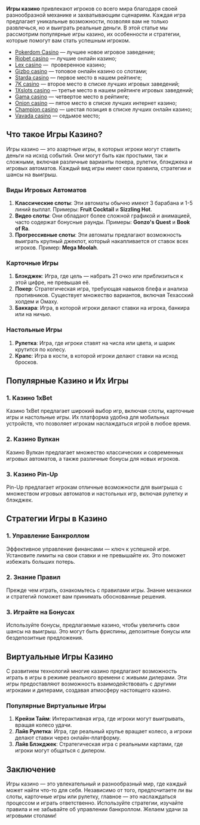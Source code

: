 **Игры казино** привлекают игроков со всего мира благодаря своей разнообразной механике и захватывающим сценариям. Каждая игра предлагает уникальные возможности, позволяя вам не только развлечься, но и выиграть реальные деньги. В этой статье мы рассмотрим популярные игры казино, их особенности и стратегии, которые помогут вам стать успешным игроком.

* [Pokerdom Casino](https://brandplay.link/FwVc4f) — лучшее новое игровое заведение;
* [Riobet casino](https://brandplay.link/TnjsxFvH) — лучшие онлайн казино;
* [Lex casino](https://brandplay.link/VMqNXPFs) —  проверенное казино;
* [Gizbo casino](https://brandplay.link/rvzLrVLp) — топовое онлайн казино со слотами;
* [Starda casino](https://brandplay.link/HDcDrxLk) — первое место в нашем рейтинге;
* [7K casino](https://brandplay.link/dd46bNgD) — второе место в списке лучших игровых заведений;
* [1Xslots casino](https://brandplay.link/J2ZbqMPZ) — третье место в нашем рейтинге игровых заведений;
* [Gama casino](https://brandplay.link/RD52jZbL) — четвертое место в рейтинге;
* [Onion casino](https://brandplay.link/8LcS6Djb) — пятое место в списке лучших интернет казино;
* [Champion casino](https://temon-gter.cfd/go/9n8?p56190p303844p3509t17502) — шестая позиция в списке лучших онлайн казино;
* [Vavada casino](https://vavadapartner.pro/?promo=75590753-cc8b-4c4a-8d71-99b7a2293439-jud\&target=register) — седьмое место;



## Что такое Игры Казино?

Игры казино — это азартные игры, в которых игроки могут ставить деньги на исход событий. Они могут быть как простыми, так и сложными, включая различные варианты покера, рулетки, блэкджека и игровых автоматов. Каждый вид игры имеет свои правила, стратегии и шансы на выигрыш.

### Виды Игровых Автоматов

1. **Классические слоты**: Эти автоматы обычно имеют 3 барабана и 1-5 линий выплат. Примеры: **Fruit Cocktail** и **Sizzling Hot**.
2. **Видео слоты**: Они обладают более сложной графикой и анимацией, часто содержат бонусные раунды. Примеры: **Gonzo's Quest** и **Book of Ra**.
3. **Прогрессивные слоты**: Эти автоматы предлагают возможность выиграть крупный джекпот, который накапливается от ставок всех игроков. Пример: **Mega Moolah**.

### Карточные Игры

1. **Блэкджек**: Игра, где цель — набрать 21 очко или приблизиться к этой цифре, не превышая её.
2. **Покер**: Стратегическая игра, требующая навыков блефа и анализа противников. Существует множество вариантов, включая Техасский холдем и Омаху.
3. **Баккара**: Игра, в которой игроки делают ставки на игрока, банкира или на ничью.

### Настольные Игры

1. **Рулетка**: Игра, где игроки ставят на числа или цвета, и шарик крутится по колесу.
2. **Крапс**: Игра в кости, в которой игроки делают ставки на исход бросков.

## Популярные Казино и Их Игры

### 1. **Казино 1xBet**

Казино 1xBet предлагает широкий выбор игр, включая слоты, карточные игры и настольные игры. Их платформа удобна для мобильных устройств, что позволяет игрокам наслаждаться игрой в любое время.

### 2. **Казино Вулкан**

Казино Вулкан предлагает множество классических и современных игровых автоматов, а также различные бонусы для новых игроков.

### 3. **Казино Pin-Up**

Pin-Up предлагает игрокам отличные возможности для выигрыша с множеством игровых автоматов и настольных игр, включая рулетку и блэкджек.

## Стратегии Игры в Казино

### 1. Управление Банкроллом

Эффективное управление финансами — ключ к успешной игре. Установите лимиты на свои ставки и не превышайте их. Это поможет избежать больших потерь.

### 2. Знание Правил

Прежде чем играть, ознакомьтесь с правилами игры. Знание механики и стратегий поможет вам принимать обоснованные решения.

### 3. Играйте на Бонусах

Используйте бонусы, предлагаемые казино, чтобы увеличить свои шансы на выигрыш. Это могут быть фриспины, депозитные бонусы или бездепозитные предложения.

## Виртуальные Игры Казино

С развитием технологий многие казино предлагают возможность играть в игры в режиме реального времени с живыми дилерами. Эти игры предоставляют возможность взаимодействовать с другими игроками и дилерами, создавая атмосферу настоящего казино.

### Популярные Виртуальные Игры

1. **Крейзи Тайм**: Интерактивная игра, где игроки могут выигрывать, вращая колесо удачи.
2. **Лайв Рулетка**: Игра, где реальный крупье вращает колесо, а игроки делают ставки через онлайн-платформу.
3. **Лайв Блэкджек**: Стратегическая игра с реальными картами, где игроки могут общаться с дилером.

## Заключение

Игры казино — это увлекательный и разнообразный мир, где каждый может найти что-то для себя. Независимо от того, предпочитаете ли вы слоты, карточные игры или рулетку, главное — это наслаждаться процессом и играть ответственно. Используйте стратегии, изучайте правила и не забывайте об управлении банкроллом. Желаем удачи за игровыми столами!
